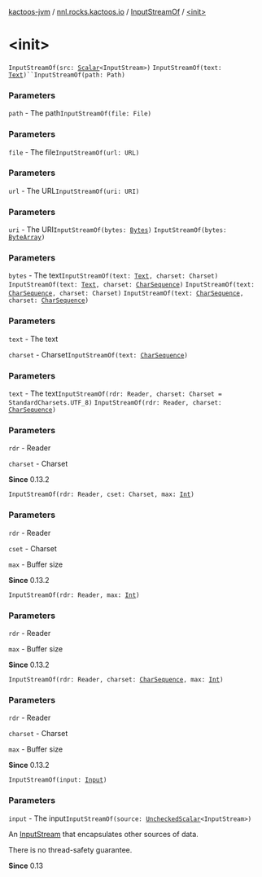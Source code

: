 [kactoos-jvm](../../index.md) / [nnl.rocks.kactoos.io](../index.md) / [InputStreamOf](index.md) / [&lt;init&gt;](.)

# &lt;init&gt;

`InputStreamOf(src: `[`Scalar`](../../nnl.rocks.kactoos/-scalar/index.md)`<InputStream>)`
`InputStreamOf(text: `[`Text`](../../nnl.rocks.kactoos/-text/index.md)`)``InputStreamOf(path: Path)`

### Parameters

`path` - The path`InputStreamOf(file: File)`

### Parameters

`file` - The file`InputStreamOf(url: URL)`

### Parameters

`url` - The URL`InputStreamOf(uri: URI)`

### Parameters

`uri` - The URI`InputStreamOf(bytes: `[`Bytes`](../../nnl.rocks.kactoos/-bytes/index.md)`)`
`InputStreamOf(bytes: `[`ByteArray`](https://kotlinlang.org/api/latest/jvm/stdlib/kotlin/-byte-array/index.html)`)`

### Parameters

`bytes` - The text`InputStreamOf(text: `[`Text`](../../nnl.rocks.kactoos/-text/index.md)`, charset: Charset)`
`InputStreamOf(text: `[`Text`](../../nnl.rocks.kactoos/-text/index.md)`, charset: `[`CharSequence`](https://kotlinlang.org/api/latest/jvm/stdlib/kotlin/-char-sequence/index.html)`)`
`InputStreamOf(text: `[`CharSequence`](https://kotlinlang.org/api/latest/jvm/stdlib/kotlin/-char-sequence/index.html)`, charset: Charset)`
`InputStreamOf(text: `[`CharSequence`](https://kotlinlang.org/api/latest/jvm/stdlib/kotlin/-char-sequence/index.html)`, charset: `[`CharSequence`](https://kotlinlang.org/api/latest/jvm/stdlib/kotlin/-char-sequence/index.html)`)`

### Parameters

`text` - The text

`charset` - Charset`InputStreamOf(text: `[`CharSequence`](https://kotlinlang.org/api/latest/jvm/stdlib/kotlin/-char-sequence/index.html)`)`

### Parameters

`text` - The text`InputStreamOf(rdr: Reader, charset: Charset = StandardCharsets.UTF_8)`
`InputStreamOf(rdr: Reader, charset: `[`CharSequence`](https://kotlinlang.org/api/latest/jvm/stdlib/kotlin/-char-sequence/index.html)`)`

### Parameters

`rdr` - Reader

`charset` - Charset

**Since**
0.13.2

`InputStreamOf(rdr: Reader, cset: Charset, max: `[`Int`](https://kotlinlang.org/api/latest/jvm/stdlib/kotlin/-int/index.html)`)`

### Parameters

`rdr` - Reader

`cset` - Charset

`max` - Buffer size

**Since**
0.13.2

`InputStreamOf(rdr: Reader, max: `[`Int`](https://kotlinlang.org/api/latest/jvm/stdlib/kotlin/-int/index.html)`)`

### Parameters

`rdr` - Reader

`max` - Buffer size

**Since**
0.13.2

`InputStreamOf(rdr: Reader, charset: `[`CharSequence`](https://kotlinlang.org/api/latest/jvm/stdlib/kotlin/-char-sequence/index.html)`, max: `[`Int`](https://kotlinlang.org/api/latest/jvm/stdlib/kotlin/-int/index.html)`)`

### Parameters

`rdr` - Reader

`charset` - Charset

`max` - Buffer size

**Since**
0.13.2

`InputStreamOf(input: `[`Input`](../../nnl.rocks.kactoos/-input/index.md)`)`

### Parameters

`input` - The input`InputStreamOf(source: `[`UncheckedScalar`](../../nnl.rocks.kactoos.scalar/-unchecked-scalar/index.md)`<InputStream>)`

An [InputStream](#) that encapsulates other sources of data.

There is no thread-safety guarantee.

**Since**
0.13

